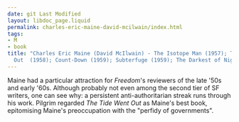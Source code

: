 ```yaml
---
date: git Last Modified
layout: libdoc_page.liquid
permalink: charles-eric-maine-david-mcilwain/index.html
tags:
- M
- book
title: "Charles Eric Maine (David McIlwain) - The Isotope Man (1957); The Tide Went
  Out  (1958); Count-Down (1959); Subterfuge (1959); The Darkest of Nights (1962)"
---
```


Maine had a particular attraction for _Freedom_'s reviewers of the late '50s and early '60s. Although probably not even among the second tier of SF writers, one can see why: a persistent anti-authoritarian streak runs through his work.  Pilgrim regarded _The Tide Went Out_ as Maine's best book, epitomising  Maine's preoccupation with the "perfidy of governments".